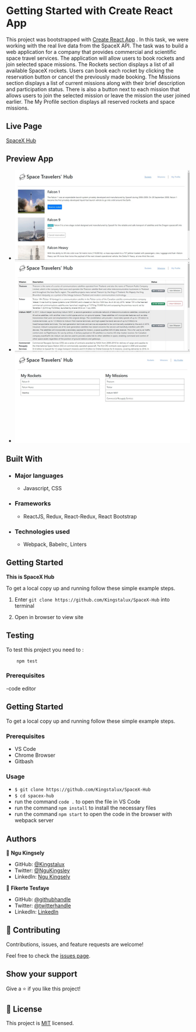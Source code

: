 # Getting Started with Create React App

This project was bootstrapped with [Create React App](https://github.com/facebook/create-react-app)
. In this task, we were working with the real live data from the SpaceX API. The task was to build a web application for a company that provides commercial and scientific space travel services. The application will allow users to book rockets and join selected space missions. The Rockets section displays a list of all available SpaceX rockets. Users can book each rocket by clicking the reservation button or cancel the previously made booking. The Missions section displays a list of current missions along with their brief description and participation status. There is also a button next to each mission that allows users to join the selected mission or leave the mission the user joined earlier. The My Profile section displays all reserved rockets and space missions.



## Live Page
[SpaceX Hub](https://spaces-hub-app.herokuapp.com/)

## Preview App

- ![Rockets Page](./src/images/rockets.jpg)
- ![Missions Page](./src/images/missions.jpg)
- ![Profile Page](./src/images/profile.jpg)

## Built With

- ### Major languages
  - Javascript, CSS
- ### Frameworks
  - ReactJS, Redux, React-Redux, React Bootstrap
- ### Technologies used
  - Webpack, Babelrc, Linters

## Getting Started

**This is SpaceX Hub**


To get a local copy up and running follow these simple example steps.
1) Enter `git clone https://github.com/Kingstalux/SpaceX-Hub` into terminal

2) Open in browser to view site

## Testing

To test this project you need to :
``` node
    npm test
```

### Prerequisites
-code editor


## Getting Started

To get a local copy up and running follow these simple example steps.

### Prerequisites

- VS Code
- Chrome Browser
- Gitbash


### Usage
- `$ git clone https://github.com/Kingstalux/SpaceX-Hub`
- `$ cd spacex-hub`
- run the command `code .` to open the file in VS Code
- run the command `npm install` to install the necessary files
- run the command `npm start` to open the code in the browser with webpack server

## Authors

👤 **Ngu Kingsely**

- GitHub: [@Kingstalux](https://github.com/Kingstalux)
- Twitter: [@NguKingsley](https://twitter.com/NguKingsley)
- LinkedIn: [Ngu Kingsely](https://www.linkedin.com/in/ngu-kingsely-junior-cho-974b60136/)

👤 **Fikerte Tesfaye**

- GitHub: [@githubhandle](https://github.com/githubhandle)
- Twitter: [@twitterhandle](https://twitter.com/twitterhandle)
- LinkedIn: [LinkedIn](https://linkedin.com/in/linkedinhandle)

## 🤝 Contributing

Contributions, issues, and feature requests are welcome!

Feel free to check the [issues page](https://github.com/Kingstalux/Maths-magicians/issues).

## Show your support

Give a ⭐️ if you like this project!


## 📝 License

This project is [MIT](./MIT.md) licensed.

